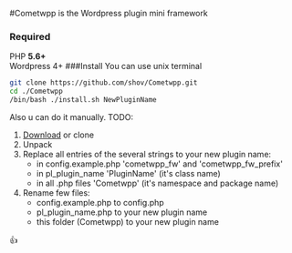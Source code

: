 #Cometwpp 
is the Wordpress plugin mini framework
### Required
PHP **5.6+**
<br>
Wordpress 4+
###Install
You can use unix terminal
```bash
git clone https://github.com/shov/Cometwpp.git
cd ./Cometwpp
/bin/bash ./install.sh NewPluginName
```

Also u can do it manually. TODO:
<br>
1. [Download](https://github.com/shov/Cometwpp/archive/master.zip) or clone
2. Unpack
3. Replace all entries of the several strings to your new plugin name:
   * in config.example.php 'cometwpp_fw' and 'cometwpp_fw_prefix'
   * in pl_plugin_name 'PluginName' (it's class name)
   * in all .php files 'Cometwpp' (it's namespace and package name)
4. Rename few files:
   * config.example.php to config.php
   * pl_plugin_name.php to your new plugin name
   * this folder (Cometwpp) to your new plugin name

:+1: